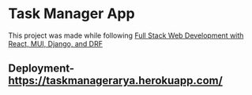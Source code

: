 # Task Manager App
This project was made while following <a href="https://www.udemy.com/course/full-stack-web-development-with-react-mui-django-and-drf/">Full Stack Web Development with React, MUI, Django, and DRF</a>


## Deployment- <a href="https://taskmanagerarya.herokuapp.com/">https://taskmanagerarya.herokuapp.com/</a>
